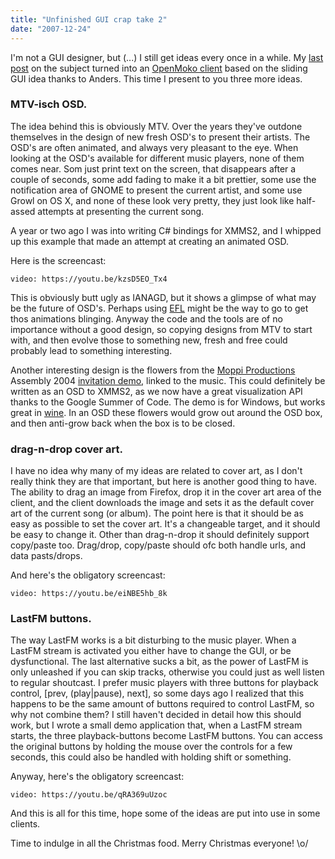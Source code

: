 ```yaml
---
title: "Unfinished GUI crap take 2"
date: "2007-12-24"
---
```


I'm not a GUI designer, but (...) I still get ideas every once in a while. My [last post][1] on the subject turned into an [OpenMoko client][2] based on the sliding GUI idea thanks to Anders. This time I present to you three more ideas.

### MTV-isch OSD.

The idea behind this is obviously MTV. Over the years they've outdone themselves in the design of new fresh OSD's to present their artists. The OSD's are often animated, and always very pleasant to the eye. When looking at the OSD's available for different music players, none of them comes near. Som just print text on the screen, that disappears after a couple of seconds, some add fading to make it a bit prettier, some use the notification area of GNOME to present the current artist, and some use Growl on OS X, and none of these look very pretty, they just look like half-assed attempts at presenting the current song.

A year or two ago I was into writing C# bindings for XMMS2, and I whipped up this example that made an attempt at creating an animated OSD.

Here is the screencast:

`video: https://youtu.be/kzsD5EO_Tx4`

This is obviously butt ugly as IANAGD, but it shows a glimpse of what may be the future of OSD's. Perhaps using [EFL][3] might be the way to go to get thos animations blinging. Anyway the code and the tools are of no importance without a good design, so copying designs from MTV to start with, and then evolve those to something new, fresh and free could probably lead to something interesting.

Another interesting design is the flowers from the [Moppi Productions][4] Assembly 2004 [invitation demo][5], linked to the music. This could definitely be written as an OSD to XMMS2, as we now have a great visualization API thanks to the Google Summer of Code. The demo is for Windows, but works great in [wine][6]. In an OSD these flowers would grow out around the OSD box, and then anti-grow back when the box is to be closed.

### drag-n-drop cover art.

I have no idea why many of my ideas are related to cover art, as I don't really think they are that important, but here is another good thing to have. The ability to drag an image from Firefox, drop it in the cover art area of the client, and the client downloads the image and sets it as the default cover art of the current song (or album). The point here is that it should be as easy as possible to set the cover art. It's a changeable target, and it should be easy to change it. Other than drag-n-drop it should definitely support copy/paste too. Drag/drop, copy/paste should ofc both handle urls, and data pasts/drops.

And here's the obligatory screencast:

`video: https://youtu.be/eiNBE5hb_8k`

### LastFM buttons.

The way LastFM works is a bit disturbing to the music player. When a LastFM stream is activated you either have to change the GUI, or be dysfunctional. The last alternative sucks a bit, as the power of LastFM is only unleashed if you can skip tracks, otherwise you could just as well listen to regular shoutcast. I prefer music players with three buttons for playback control, \[prev, (play|pause), next\], so some days ago I realized that this happens to be the same amount of buttons required to control LastFM, so why not combine them? I still haven't decided in detail how this should work, but I wrote a small demo application that, when a LastFM stream starts, the three playback-buttons become LastFM buttons. You can access the original buttons by holding the mouse over the controls for a few seconds, this could also be handled with holding shift or something.

Anyway, here's the obligatory screencast:

`video: https://youtu.be/qRA369uUzoc`

And this is all for this time, hope some of the ideas are put into use in some clients.

Time to indulge in all the Christmas food. Merry Christmas everyone! \o/

[1]: ../2007-10-22-unfinished-gui-crap "Unfinished GUI crap"
[2]: http://blog.0x63.nu/2007/11/openmoko-xmms2-client.html
[3]: http://enlightenment.org/
[4]: http://en.wikipedia.org/wiki/Moppi_Productions "Moppi Productions"
[5]: http://pouet.net/prod.php?which=12031 "Assembly 2004 invitation demo"
[6]: http://www.winehq.org